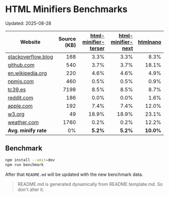 # HTML Minifiers Benchmarks

Updated: 2025-08-28

[html-minifier-terser]: https://www.npmjs.com/package/html-minifier-terser/v/7.2.0
[html-minifier-next]: https://www.npmjs.com/package/html-minifier-next/v/1.2.1
[htmlnano]: https://www.npmjs.com/package/htmlnano/v/2.1.2

| Website                                                     | Source (KB) | [html-minifier-terser] | [html-minifier-next] | [htmlnano] |
| ----------------------------------------------------------- | ----------: | ---------------------: | -------------------: | ---------: |
| [stackoverflow.blog](https://stackoverflow.blog/)           |         168 |                   3.3% |                 3.3% |       8.3% |
| [github.com](https://github.com/)                           |         540 |                   3.7% |                 3.7% |      18.1% |
| [en.wikipedia.org](https://en.wikipedia.org/wiki/Main_Page) |         220 |                   4.6% |                 4.6% |       4.9% |
| [npmjs.com](https://www.npmjs.com/package/eslint)           |         460 |                   0.5% |                 0.5% |       0.9% |
| [tc39.es](https://tc39.es/ecma262/)                         |        7198 |                   8.5% |                 8.5% |       8.7% |
| [reddit.com](https://reddit.com/)                           |         186 |                   0.0% |                 0.0% |       1.6% |
| [apple.com](https://www.apple.com/)                         |         192 |                   7.4% |                 7.4% |      12.0% |
| [w3.org](https://www.w3.org/)                               |          49 |                  18.9% |                18.9% |      23.1% |
| [weather.com](https://weather.com)                          |        1760 |                   0.2% |                 0.2% |      12.2% |
| **Avg. minify rate**                                        |          0% |               **5.2%** |             **5.2%** |  **10.0%** |

## Benchmark

```bash
npm install --omit=dev
npm run benchmark
```

After that `README.md` will be updated with the new benchmark data.

> README.md is generated dynamically from README.template.md. So don't alter it.
